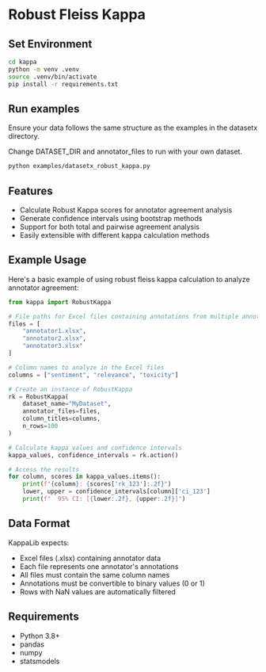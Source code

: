 # Robust Fleiss Kappa

## Set Environment
```bash
cd kappa
python -m venv .venv
source .venv/bin/activate
pip install -r requirements.txt
```

## Run examples 
Ensure your data follows the same structure as the examples in the datasetx directory.

Change DATASET_DIR and annotator_files to run with your own dataset.
```bash
python examples/datasetx_robust_kappa.py
```

## Features

- Calculate Robust Kappa scores for annotator agreement analysis
- Generate confidence intervals using bootstrap methods
- Support for both total and pairwise agreement analysis
- Easily extensible with different kappa calculation methods

## Example Usage
Here's a basic example of using robust fleiss kappa calculation to analyze annotator agreement:

```python
from kappa import RobustKappa

# File paths for Excel files containing annotations from multiple annotators
files = [
    "annotator1.xlsx",
    "annotator2.xlsx",
    "annotator3.xlsx"
]

# Column names to analyze in the Excel files
columns = ["sentiment", "relevance", "toxicity"]

# Create an instance of RobustKappa
rk = RobustKappa(
    dataset_name="MyDataset",
    annotator_files=files,
    column_titles=columns,
    n_rows=100
)

# Calculate kappa values and confidence intervals
kappa_values, confidence_intervals = rk.action()

# Access the results
for column, scores in kappa_values.items():
    print(f"{column}: {scores['rk_123']:.2f}")
    lower, upper = confidence_intervals[column]['ci_123']
    print(f"  95% CI: [{lower:.2f}, {upper:.2f}]")
```

## Data Format

KappaLib expects:

- Excel files (.xlsx) containing annotator data
- Each file represents one annotator's annotations
- All files must contain the same column names
- Annotations must be convertible to binary values (0 or 1)
- Rows with NaN values are automatically filtered

## Requirements

- Python 3.8+
- pandas
- numpy
- statsmodels


